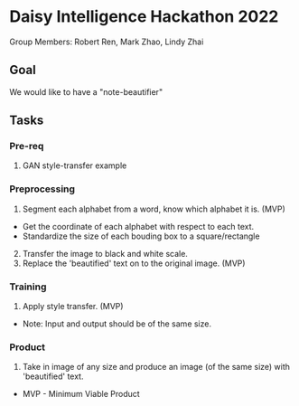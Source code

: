 # Daisy Intelligence Hackathon 2022
Group Members: Robert Ren, Mark Zhao, Lindy Zhai

## Goal
We would like to have a "note-beautifier"

## Tasks
### Pre-req
1. GAN style-transfer example

### Preprocessing
1. Segment each alphabet from a word, know which alphabet it is. (MVP)
  * Get the coordinate of each alphabet with respect to each text.
  * Standardize the size of each bouding box to a square/rectangle
2. Transfer the image to black and white scale.
3. Replace the 'beautified' text on to the original image. (MVP)

### Training
1. Apply style transfer. (MVP)
* Note: Input and output should be of the same size.

### Product
1. Take in image of any size and produce an image (of the same size) with 'beautified' text.


* MVP - Minimum Viable Product
